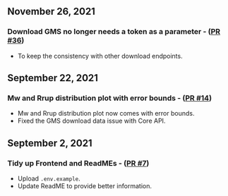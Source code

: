 ## November 26, 2021

### Download GMS no longer needs a token as a parameter - ([PR #36](https://github.com/ucgmsim/gmhazard/pull/36))

- To keep the consistency with other download endpoints.

## September 22, 2021

### Mw and Rrup distribution plot with error bounds - ([PR #14](https://github.com/ucgmsim/gmhazard/pull/14))

- Mw and Rrup distribution plot now comes with error bounds.
- Fixed the GMS download data issue with Core API.

## September 2, 2021

### Tidy up Frontend and ReadMEs - ([PR #7](https://github.com/ucgmsim/gmhazard/pull/7))

- Upload `.env.example`.
- Update ReadME to provide better information.
